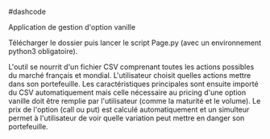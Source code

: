 #dashcode

Application de gestion d'option vanille

Télécharger le dossier puis lancer le script Page.py (avec un environnement python3 obligatoire).

L'outil se nourrit d'un fichier CSV comprenant toutes les actions possibles du marché français et mondial. L'utilisateur choisit quelles actions mettre dans son portefeuille. Les caractéristiques principales sont ensuite importé du CSV automatiquement mais celle nécessaire au pricing d'une option vanille doit être remplie par l'utilisateur (comme la maturité et le volume).
Le prix de l'option (call ou put) est calculé automatiquement et un simulteur permet à l'utilisateur de voir quelle variation peut mettre en danger son portefeuille. 
